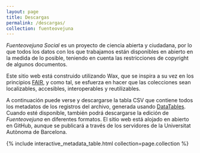 ```yaml
---
layout: page
title: Descargas
permalink: /descargas/
collection: fuenteovejuna
---
```


*Fuenteovejuna Social* es un proyecto de ciencia abierta y ciudadana, por lo que todos los datos con los que trabajamos están disponibles en abierto en la medida de lo posible, teniendo en cuenta las restricciones de copyright de algunos documentos.

Este sitio web está construido utilizando Wax, que se inspira a su vez en los principios [FAIR](https://journal.code4lib.org/articles/13427), y como tal, se esfuerza en hacer que las colecciones sean localizables, accesibles, interoperables y reutilizables. 

A continuación puede verse y descargarse la tabla CSV que contiene todos los metadatos de los registros del archivo, generada usando [DataTables](https://datatables.net/). Cuando esté disponible, también podrá descargarse la edición de *Fuenteovejuna* en diferentes formatos. El sitio web está alojado en abierto en GitHub, aunque se publicará a través de los servidores de la Universitat Autònoma de Barcelona.

{% include interactive_metadata_table.html collection=page.collection %}
